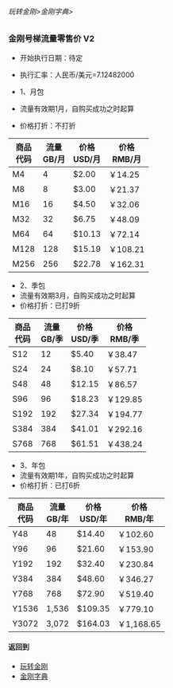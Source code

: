 ###### 玩转金刚>金刚字典>
### 金刚号梯流量零售价 V2
- 开始执行日期：待定
- 执行汇率：人民币/美元=7.12482000

- 1、月包
- 流量有效期1月，自购买成功之时起算
- 价格打折：不打折

|商品<Br>代码|流量<Br>GB/月|价格<Br>USD/月|价格<Br>RMB/月|
| ------| ---| ------|---------| 
|M4     |   4|  $2.00|  ￥14.25|
|M8     |   8|  $3.00|  ￥21.37| 
|M16    |  16|  $4.50|  ￥32.06| 
|M32    |  32|  $6.75|  ￥48.09| 
|M64    |  64| $10.13|  ￥72.14|
|M128   | 128| $15.19| ￥108.21| 
|M256   | 256| $22.78| ￥162.31| 

- 2、季包 
- 流量有效期3月，自购买成功之时起算
- 价格打折：已打9折

|商品<Br>代码|流量<Br>GB/季|价格<Br>USD/季|价格<Br>RMB/季|
| ------| ------|-------|----------| 
|S12    |     12|  $5.40|   ￥38.47|
|S24    |     24|  $8.10|   ￥57.71| 
|S48    |     48| $12.15|   ￥86.57| 
|S96    |     96| $18.23|  ￥129.85| 
|S192   |    192| $27.34|  ￥194.77|
|S384   |    384| $41.01|  ￥292.16| 
|S768   |    768| $61.51|  ￥438.24| 

- 3、年包 
- 流量有效期1年，自购买成功之时起算
- 价格打折：已打6折

|商品<Br>代码|流量<Br>GB/年|价格<Br>USD/年|价格<Br>RMB/年|
| ------|------|---------|-----------| 
|Y48    |    48|  $14.40 |   ￥102.60|
|Y96    |    96|  $21.60 |   ￥153.90| 
|Y192   |   192|  $32.40 |   ￥230.84| 
|Y384   |   384|  $48.60 |   ￥346.27| 
|Y768   |   768|  $72.90 |   ￥519.40|
|Y1536  | 1,536| $109.35 |   ￥779.10| 
|Y3072  | 3,072| $164.03 | ￥1,168.65| 





#### 返回到
- [玩转金刚](https://github.com/a2zitpro/web/blob/master/LadderFree/A.md)
- [金刚字典](https://github.com/a2zitpro/web/blob/master/LadderFree/kkDictionary/KKDictionary.md)
